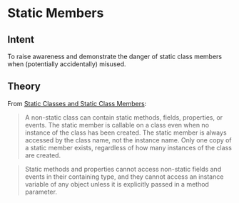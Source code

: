 # Static Members

## Intent
To raise awareness and demonstrate the danger
of static class members when (potentially accidentally) misused.

## Theory
From [Static Classes and Static Class Members](https://docs.microsoft.com/en-us/dotnet/csharp/programming-guide/classes-and-structs/static-classes-and-static-class-members):

> A non-static class can contain static methods,
> fields, properties, or events.
> The static member is callable on a class
> even when no instance of the class has been created.
> The static member is always accessed by the class name,
> not the instance name.
> Only one copy of a static member exists,
> regardless of how many instances of the class are created.

> Static methods and properties cannot access non-static fields
> and events in their containing type,
> and they cannot access an instance variable of any object
> unless it is explicitly passed in a method parameter.